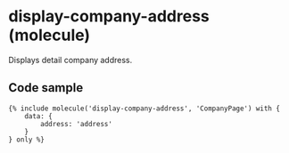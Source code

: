 # display-company-address (molecule)

Displays detail company address.

## Code sample

```
{% include molecule('display-company-address', 'CompanyPage') with {
    data: {
        address: 'address'
    }
} only %}
```
